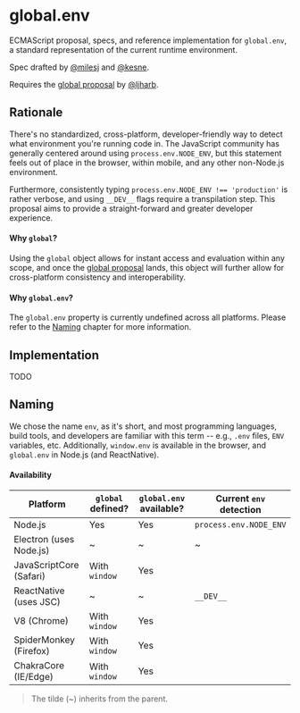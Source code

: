 # global.env

ECMAScript proposal, specs, and reference implementation for `global.env`, a standard representation of the current runtime environment.

Spec drafted by [@milesj](https://github.com/milesj) and [@kesne](https://github.com/kesne).

Requires the [global proposal](https://github.com/tc39/proposal-global) by [@ljharb](https://github.com/ljharb).

## Rationale

There's no standardized, cross-platform, developer-friendly way to detect what environment you're running code in. The JavaScript community has generally centered around using `process.env.NODE_ENV`, but this statement feels out of place in the browser, within mobile, and any other non-Node.js environment.

Furthermore, consistently typing `process.env.NODE_ENV !== 'production'` is rather verbose, and using `__DEV__` flags require a transpilation step. This proposal aims to provide a straight-forward and greater developer experience.

#### Why `global`?

Using the `global` object allows for instant access and evaluation within any scope, and once the [global proposal](https://github.com/tc39/proposal-global) lands, this object will further allow for cross-platform consistency and interoperability.

#### Why `global.env`?

The `global.env` property is currently undefined across all platforms. Please refer to the [Naming](#naming) chapter for more information.

## Implementation

TODO

## Naming

We chose the name `env`, as it's short, and most programming languages, build tools, and developers are familiar with this term -- e.g., `.env` files, `ENV` variables, etc. Additionally, `window.env` is available in the browser, and `global.env` in Node.js (and ReactNative).

#### Availability

| Platform | `global` defined? | `global.env` available? | Current `env` detection |
| --- | --- | --- | --- |
| Node.js | Yes | Yes | `process.env.NODE_ENV` |
| Electron (uses Node.js) | ~ | ~ | ~ |
| JavaScriptCore (Safari) | With `window` | Yes | |
| ReactNative (uses JSC) | ~ | ~ | `__DEV__` |
| V8 (Chrome) | With `window` | Yes | |
| SpiderMonkey (Firefox) | With `window` | Yes | |
| ChakraCore (IE/Edge) | With `window` | Yes | |

> The tilde (~) inherits from the parent.
